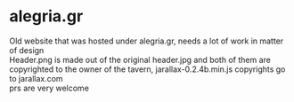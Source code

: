 # alegria.gr
Old website that was hosted under alegria.gr, needs a lot of work in matter of design  
Header.png is made out of the original header.jpg and both of them are copyrighted to the owner of the tavern, jarallax-0.2.4b.min.js copyrights go to jarallax.com  
prs are very welcome
